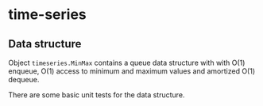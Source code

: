 # time-series

## Data structure

Object `timeseries.MinMax` contains a queue data structure with
with O(1) enqueue, O(1) access to minimum and maximum
values and amortized O(1) dequeue.

There are some basic unit tests for the data structure.
